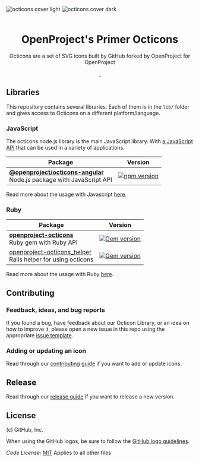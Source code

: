 ![octicons cover light](https://user-images.githubusercontent.com/54012/138925195-5779c51d-ff8c-4264-a914-e64f4843893d.png#gh-light-mode-only)
![octicons cover dark](https://user-images.githubusercontent.com/54012/138925203-80e1afa1-ba54-4731-9525-3c41186663f9.png#gh-dark-mode-only)
<br>
<br>
<h1 align="center">OpenProject's Primer Octicons</h1>

<p align="center">Octicons are a set of SVG icons built by GitHub forked by OpenProject for OpenProject</p>

<p align="center">
  <a aria-label="build status" href="https://github.com/opf/openproject-octicons/actions/workflows/ci.yml">
    <img alt="" src="https://github.com/opf/openproject-octicons/actions/workflows/ci.yml/badge.svg?branch=main&event=push">
  </a>
  <a aria-label="publish status" href="https://github.com/opf/openproject-octicons/actions/workflows/publish.yml">
    <img alt="" src="https://github.com/opf/openproject-octicons/actions/workflows/publish.yml/badge.svg">
  </a>
</p>

## Libraries

This repository contains several libraries. Each of them is in the `lib/` folder and gives access to Octicons on a different platform/language.

### JavaScript

The octicons node.js library is the main JavaScript library. With [a JavaScript API](/lib/octicons_node/README.md) that can be used in a variety of applications.

| Package                                                                                       | Version                                                                                                                         |
|-----------------------------------------------------------------------------------------------| ------------------------------------------------------------------------------------------------------------------------------- |
| **[@openproject/octicons-angular](/lib/octicons_node)** <br />Node.js package with JavaScript API | [![npm version](https://img.shields.io/npm/v/@openproject/octicons-angular.svg)](https://www.npmjs.com/package/@openproject/octicons-angular)             |

Read more about the usage with Javascript [here](./lib/octicons_angular/README.md).

### Ruby

| Package                                                                       | Version                                                                                                                               |
| ----------------------------------------------------------------------------- |---------------------------------------------------------------------------------------------------------------------------------------|
| **[openproject-octicons](/lib/octicons_gem)** <br />Ruby gem with Ruby API                | [![Gem version](https://img.shields.io/gem/v/openproject-octicons.svg)](https://rubygems.org/gems/openproject-octicons)               |
| [openproject-octicons_helper](/lib/octicons_helper)<br />Rails helper for using octicons  | [![Gem version](https://img.shields.io/gem/v/openproject-octicons_helper.svg)](https://rubygems.org/gems/openproject-octicons_helper) |

Read more about the usage with Ruby [here](./lib/octicons_gem/README.md).

## Contributing

### Feedback, ideas, and bug reports

If you found a bug, have feedback about our Octicon Library, or an idea on how to improve it, please open a new issue in this repo using the appropriate [issue template](https://github.com/opf/openproject-octicons/issues/new/choose).

### Adding or updating an icon

Read through our [contributing guide](./CONTRIBUTING.md#adding-or-updating-icons) if you want to add or update icons.

## Release

Read through our [release guide](./RELEASE.md) if you want to release a new version.

## License

(c) GitHub, Inc.

When using the GitHub logos, be sure to follow the [GitHub logo guidelines](https://github.com/logos).

_Code License:_ [MIT](./LICENSE)
Applies to all other files
